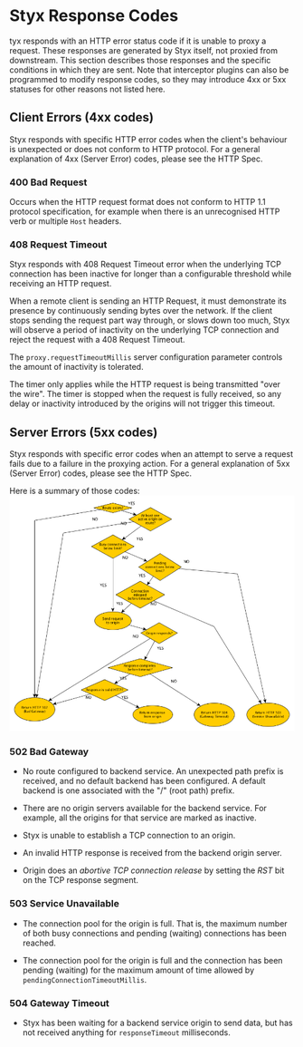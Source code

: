 # Styx Response Codes

tyx responds with an HTTP error status code if it is unable to proxy a request. These responses are generated 
by Styx itself, not proxied from downstream.
This section describes those responses and the specific conditions in which they are sent.
Note that interceptor plugins can also be programmed to modify response codes, so they may introduce 4xx or 
5xx statuses for other reasons not listed here.

## Client Errors (4xx codes)

Styx responds with specific HTTP error codes when the client's behaviour is unexpected or does not conform 
to HTTP protocol.
For a general explanation of 4xx (Server Error) codes, please see the HTTP Spec.


### 400 Bad Request

Occurs when the HTTP request format does not conform to HTTP 1.1 protocol specification, for example when 
there is an unrecognised HTTP verb or multiple `Host` headers.


### 408 Request Timeout

Styx responds with 408 Request Timeout error when the underlying TCP connection has been inactive for longer 
than a configurable threshold while receiving an HTTP request.

When a remote client is sending an HTTP Request, it must demonstrate its presence by continuously sending bytes 
over the network. If the client stops sending the request part way through, or slows down too much, Styx will 
observe a period of inactivity on the underlying TCP connection and reject the request with a 408 Request Timeout.

The `proxy.requestTimeoutMillis` server configuration parameter controls the amount of inactivity is tolerated.

The timer only applies while the HTTP request is being transmitted "over the wire". The timer is stopped when the 
request is fully received, so any delay or inactivity introduced by the origins will not trigger this timeout.


## Server Errors (5xx codes)

Styx responds with specific error codes when an attempt to serve a request fails due to a failure in the
proxying action.
For a general explanation of 5xx (Server Error) codes, please see the HTTP Spec.
 
Here is a summary of those codes:
![Styx 5xx Response Codes Diagram](../assets/styx-server-errors-diagram.png)


### 502 Bad Gateway

* No route configured to backend service. An unexpected path prefix is received,
  and no default backend has been configured. A default backend is one associated
  with the "/" (root path) prefix. 

* There are no origin servers available for the backend service. For example,
  all the origins for that service are marked as inactive.

* Styx is unable to establish a TCP connection to an origin.

* An invalid HTTP response is received from the backend origin server.

* Origin does an *abortive TCP connection release* by setting the *RST*
  bit on the TCP response segment.


### 503 Service Unavailable

* The connection pool for the origin is full. That is, the maximum number of both busy connections 
 and pending (waiting) connections has been reached.
  
* The connection pool for the origin is full and the connection has been pending 
  (waiting) for the maximum amount of time allowed by `pendingConnectionTimeoutMillis`.
  

### 504 Gateway Timeout
 
* Styx has been waiting for a backend service origin to send data, but has not received anything 
  for `responseTimeout` milliseconds.
